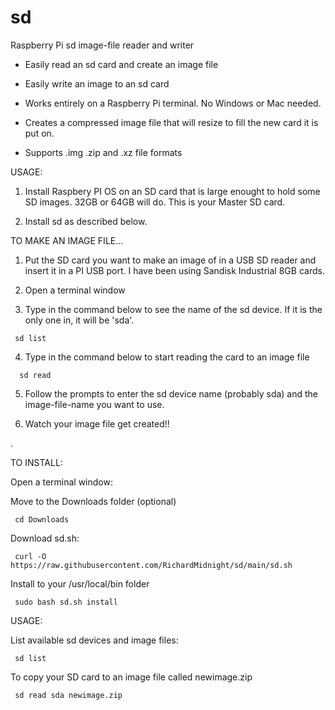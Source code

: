 # sd
Raspberry Pi sd image-file reader and writer

 - Easily read an sd card and create an image file

 - Easily write an image to an sd card

 - Works entirely on a Raspberry Pi terminal.  No Windows or Mac needed. 
 
 - Creates a compressed image file that will resize to fill the new card it is put on.
 
 - Supports .img .zip and .xz file formats
 
 
 USAGE:
 
   1) Install Raspbery PI OS on an SD card that is large enought to hold some SD images.  32GB or 64GB will do.  This is your Master SD card.
   
   2) Install sd as described below.
   
   
 TO MAKE AN IMAGE FILE...  
   
   1) Put the SD card you want to make an image of in a USB SD reader and insert it in a PI USB port.  I have been using Sandisk Industrial 8GB cards.
   
   2) Open a terminal window
   
   3) Type in the command below to see the name of the sd device.  If it is the only one in, it will be 'sda'.
  
     sd list
         
   4)  Type in the command below to start reading the card to an image file
   
      sd read
        
   5) Follow the prompts to enter the sd device name (probably sda) and the image-file-name you want to use.
   
   6) Watch your image file get created!!
   
   .
   

TO INSTALL:

Open a terminal window:

Move to the Downloads folder (optional)

     cd Downloads

Download sd.sh:

     curl -O https://raw.githubusercontent.com/RichardMidnight/sd/main/sd.sh


Install to your /usr/local/bin folder

     sudo bash sd.sh install


USAGE:

List available sd devices and image files:

     sd list 
     

To copy your SD card to an image file called newimage.zip

     sd read sda newimage.zip
